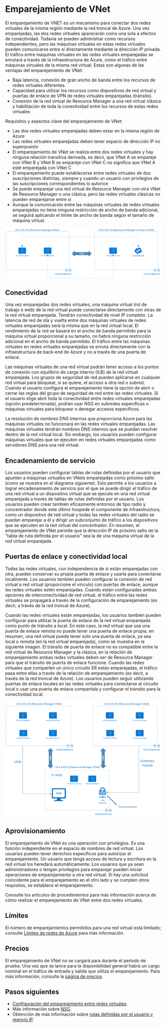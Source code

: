 <properties
   pageTitle="Emparejamiento de redes virtuales de Azure | Microsoft Azure"
   description="Más información sobre el emparejamiento de VNet en Azure."
   services="virtual-network"
   documentationCenter="na"
   authors="narayanannamalai"
   manager="jefco"
   editor="tysonn" />
<tags
   ms.service="virtual-network"
   ms.devlang="na"
   ms.topic="get-started-article"
   ms.tgt_pltfrm="na"
   ms.workload="infrastructure-services"
   ms.date="07/28/2016"
   ms.author="narayan" />

# Emparejamiento de VNet

El emparejamiento de VNET es un mecanismo para conectar dos redes virtuales de la misma región mediante la red troncal de Azure. Una vez emparejadas, las dos redes virtuales aparecerán como una sola a efectos de conectividad. Todavía se pueden administrar como recursos independientes, pero las máquinas virtuales en estas redes virtuales pueden comunicarse entre sí directamente mediante la dirección IP privada. El tráfico entre máquinas virtuales en las redes virtuales emparejadas se enrutará a través de la infraestructura de Azure, como el tráfico entre máquinas virtuales de la misma red virtual. Estas son algunas de las ventajas del emparejamiento de VNet:

- Baja latencia, conexión de gran ancho de banda entre los recursos de redes virtuales diferentes.
- Capacidad para utilizar los recursos como dispositivos de red virtual y puertas de enlace de VPN de redes virtuales emparejadas (tránsito).
- Conexión de la red virtual de Resource Manager a una red virtual clásica y habilitación de toda la conectividad entre los recursos de estas redes virtuales

Requisitos y aspectos clave del emparejamiento de VNet:

- Las dos redes virtuales emparejadas deben estar en la misma región de Azure
- Las redes virtuales emparejadas deben tener espacio de dirección IP no superpuesto
- El emparejamiento de VNet se realiza entre dos redes virtuales y hay ninguna relación transitiva derivada, es decir, que VNet A se empareje con VNet B y VNet B se empareje con VNet C no significa que VNet A esté emparejada con VNet C
- El emparejamiento puede establecerse entre redes virtuales de dos suscripciones distintas, siempre y cuando un usuario con privilegios de las suscripciones correspondientes lo autorice
- Se puede emparejar una red virtual de Resource Manager con otra VNet de Resource Manager o una clásica, pero las redes virtuales clásicas no pueden emparejarse entre sí
- Aunque la comunicación entre las máquinas virtuales de redes virtuales emparejadas no tiene ninguna restricción de ancho de banda adicional, se seguirá aplicando el límite de ancho de banda según el tamaño de máquina virtual.


![Emparejamiento de VNet básico](./media/virtual-networks-peering-overview/figure01.png)

## Conectividad 
Una vez emparejadas dos redes virtuales, una máquina virtual (rol de trabajo o web) de la red virtual puede conectarse directamente con otras de la red virtual emparejada. Tendrán conectividad de nivel IP completo. La latencia de red de ida y vuelta entre dos máquinas virtuales de redes virtuales emparejadas será la misma que en la red virtual local. El rendimiento de la red se basará en el ancho de banda permitido para la máquina virtual proporcional a su tamaño, no habrá ninguna restricción adicional en el ancho de banda permitido. El tráfico entre las máquinas virtuales en redes virtuales emparejadas se enruta directamente con la infraestructura de back-end de Azure y no a través de una puerta de enlace.

Las máquinas virtuales de una red virtual podrán tener acceso a los puntos de conexión con equilibrio de carga interno (ILB) de la red virtual emparejada. Los grupos de seguridad de red pueden aplicarse en cualquier red virtual para bloquear, si se quiere, el acceso a otra red o subred. Cuando el usuario configura el emparejamiento tiene la opción de abrir o cerrar las reglas del grupo de seguridad de red entre las redes virtuales. Si el usuario elige abrir toda la conectividad entre redes virtuales emparejadas (opción predeterminada), podrán usar NSG en subredes específicas o máquinas virtuales para bloquear o denegar accesos específicos.

La resolución de nombres DNS internos que proporciona Azure para las máquinas virtuales no funcionará en las redes virtuales emparejadas. Las máquinas virtuales tendrán nombres DNS internos que se puedan resolver dentro de la red virtual local. Sin embargo, los usuarios pueden configurar máquinas virtuales que se ejecuten en redes virtuales emparejadas como servidores DNS para una red virtual.

## Encadenamiento de servicio
Los usuarios pueden configurar tablas de rutas definidas por el usuario que apunten a máquinas virtuales en VNets emparejadas como próximo salto (como se muestra en el diagrama siguiente). Esto permite a los usuarios a lograr encadenamiento de servicio por el que se puede dirigir el tráfico de una red virtual a un dispositivo virtual que se ejecute en una red virtual emparejada a través de tablas de rutas definidas por el usuario. Los usuarios pueden crear también eficazmente entornos de tipo radio y concentrador donde este último hospede el componente de infraestructura, como un dispositivo de red virtual y todas las redes virtuales del radio se puedan emparejar a él y dirigir un subconjunto de tráfico a los dispositivos que se ejecuten en la red virtual del concentrador. En resumen, el emparejamiento de VNet permite que la dirección IP de próximo salto de la "tabla de ruta definida por el usuario" sea la de una máquina virtual de la red virtual emparejada.

## Puertas de enlace y conectividad local
Todas las redes virtuales, con independencia de si están emparejadas con otra, pueden conservar su propia puerta de enlace y usarla para conectarse localmente. Los usuarios también pueden configurar la conexión de red virtual a red virtual (proporcione el vínculo) con puertas de enlace, aunque las redes virtuales estén emparejadas. Cuando están configuradas ambas opciones de interconectividad de red virtual, el tráfico entre las redes virtuales se propagará a través de la configuración de emparejamiento (es decir, a través de la red troncal de Azure).

Cuando las redes virtuales están emparejadas, los usuarios también pueden configurar para utilizar la puerta de enlace de la red virtual emparejada como punto de tránsito a local. En este caso, la red virtual que usa una puerta de enlace remota no puede tener una puerta de enlace propia, en resumen, una red virtual puede tener solo una puerta de enlace, ya sea local o remota (en la red virtual emparejada), como se muestra en la siguiente imagen. El tránsito de puerta de enlace no es compatible entre la red virtual de Resource Manager y la clásica, en la relación de emparejamiento ambas redes virtuales deben ser de Resource Manager para que el tránsito de puerta de enlace funcione. Cuando las redes virtuales que comparten un único circuito ER están emparejadas, el tráfico pasa entre ellas a través de la relación de emparejamiento (es decir, a través de la red troncal de Azure). Los usuarios pueden seguir utilizando puertas de enlace locales en las redes virtuales para conectarse al circuito local o usar una puerta de enlace compartida y configurar el tránsito para la conectividad local.

![Tránsito del emparejamiento de VNet](./media/virtual-networks-peering-overview/figure02.png)

## Aprovisionamiento
El emparejamiento de VNet es una operación con privilegios. Es una función independiente en el espacio de nombres de red virtual. Los usuarios pueden tener derechos específicos para autorizar el emparejamiento. Un usuario que tenga acceso de lectura y escritura en la red virtual los heredará automáticamente. Los usuarios que ya sean administradores o tengan privilegios para emparejar pueden iniciar operaciones de emparejamiento a otra red virtual. Si hay una solicitud coincidente para el emparejamiento en el otro lado y se cumplen otros requisitos, se establece el emparejamiento.

Consulte los artículos de procedimientos para más información acerca de cómo realizar el emparejamiento de VNet entre dos redes virtuales.

## Límites
El número de emparejamientos permitidos para una red virtual está limitado; consulte [Límites de redes de Azure](../azure-subscription-service-limits.md#networking-limits) para más información.

## Precios
El emparejamiento de VNet no se cargará para durante el período de prueba. Una vez que se lance para la disponibilidad general habrá un cargo nominal en el tráfico de entrada y salida que utiliza el emparejamiento. Para más información, consulte la [página de precios](https://azure.microsoft.com/pricing/details/virtual-network).


## Pasos siguientes
- [Configuración del emparejamiento entre redes virtuales](virtual-networks-create-vnetpeering-arm-portal.md).
- Más información sobre [NSG](virtual-networks-nsg.md).
- Obtención de más información sobre [rutas definidas por el usuario y reenvío IP](virtual-networks-udr-overview.md).

<!---HONumber=AcomDC_0803_2016-->